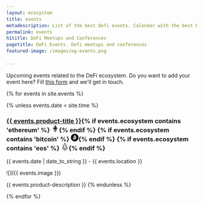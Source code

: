 ```yaml
---
layout: ecosystem
title: events
metadescription: List of the best Defi events. Calendar with the best DeFi meetups and conferences around the world.
permalink: events
h1title: DeFi Meetups and Conferences
pagetitle: DeFi Events. Defi meetups and conferences
featured-image: /images/og-events.png

---
```

Upcoming events related to the DeFi ecosystem. Do you want to add your event here? Fill [this form](https://sneg55.typeform.com/to/SPrjTk) and we'll get in touch.


{% for events in site.events %}

{% unless events.date < site.time %}

### <a href="{{ events.product-url }}?ref=defiprime.com">{{ events.product-title }}</a>{% if events.ecosystem contains 'ethereum' %} ![](images/ether.png "Built on Ethereum or related to Ethereum ecosystem"){% endif %} {% if events.ecosystem contains 'bitcoin' %} ![](/images/btc.png "Using Bitcoin ecosystem"){% endif %} {% if events.ecosystem contains 'eos' %} ![](/images/eos.png "Built on EOS or related to EOS ecosystem"){% endif %}

{{ events.date | date_to_string }} - {{ events.location }}

![]({{ events.image }})

{{ events.product-description }}
{% endunless %}

{% endfor %}
